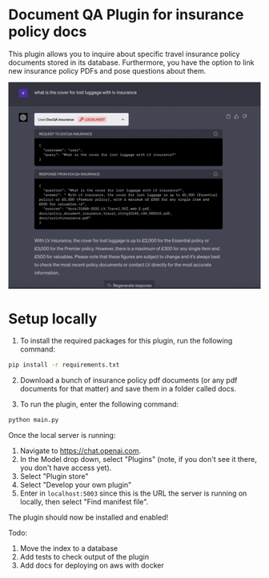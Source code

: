 # Document QA Plugin for insurance policy docs

This plugin allows you to inquire about specific travel insurance policy documents stored in its database. Furthermore, you have the option to link new insurance policy PDFs and pose questions about them.

![Alt text](images/example.png?raw=true "Title")

# Setup locally

1. To install the required packages for this plugin, run the following command:

```bash
pip install -r requirements.txt
```

2. Download a bunch of insurance policy pdf documents (or any pdf documents for that matter) and save them in a folder called docs.


3. To run the plugin, enter the following command:

```bash
python main.py
```



Once the local server is running:

1. Navigate to https://chat.openai.com. 
2. In the Model drop down, select "Plugins" (note, if you don't see it there, you don't have access yet).
3. Select "Plugin store"
4. Select "Develop your own plugin"
5. Enter in `localhost:5003` since this is the URL the server is running on locally, then select "Find manifest file".

The plugin should now be installed and enabled! 



Todo:

1. Move the index to a database
2. Add tests to check output of the plugin
3. Add docs for deploying on aws with docker
